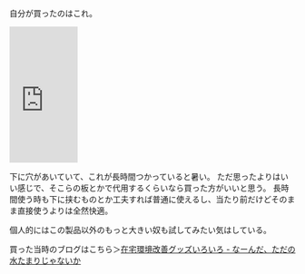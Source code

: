 自分が買ったのはこれ。

<iframe style="width:120px;height:240px;" marginwidth="0" marginheight="0" scrolling="no" frameborder="0" src="https://rcm-fe.amazon-adsystem.com/e/cm?ref=qf_sp_asin_til&t=karino203-22&m=amazon&o=9&p=8&l=as1&IS1=1&detail=1&asins=B01GF9N0D8&bc1=ffffff&lt1=_top&fc1=333333&lc1=0066c0&bg1=ffffff&f=ifr"> </iframe>

下に穴があいていて、これが長時間つかっていると暑い。
ただ思ったよりはいい感じで、そこらの板とかで代用するくらいなら買った方がいいと思う。
長時間使う時も下に挟むものとか工夫すれば普通に使えるし、当たり前だけどそのまま直接使うよりは全然快適。

個人的にはこの製品以外のもっと大きい奴も試してみたい気はしている。

買った当時のブログはこちら＞[在宅環境改善グッズいろいろ - なーんだ、ただの水たまりじゃないか](https://karino2.github.io/2020/05/20/improvehouselife.html)